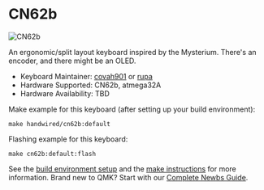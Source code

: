 # CN62b

![CN62b](CN62b.jpg)

An ergonomic/split layout keyboard inspired by the Mysterium. There's an
encoder, and there might be an OLED.

* Keyboard Maintainer: [covah901](https://github.com/covah901) or
  [rupa](https://github.com/rupa)
* Hardware Supported: CN62b, atmega32A
* Hardware Availability: TBD

Make example for this keyboard (after setting up your build environment):

    make handwired/cn62b:default

Flashing example for this keyboard:

    make cn62b:default:flash

See the [build environment setup](https://docs.qmk.fm/#/getting_started_build_tools)
and the [make instructions](https://docs.qmk.fm/#/getting_started_make_guide)
for more information. Brand new to QMK? Start with our
[Complete Newbs Guide](https://docs.qmk.fm/#/newbs).
